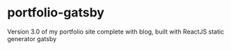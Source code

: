 # portfolio-gatsby
Version 3.0 of my portfolio site complete with blog, built with ReactJS static generator gatsby

